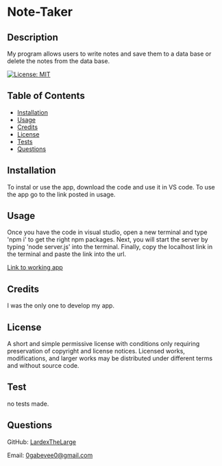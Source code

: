 # Note-Taker

  ## Description

  My program allows users to write notes and save them to a data base or delete the notes from the data base.

  [![License: MIT](https://img.shields.io/badge/License-MIT-yellow.svg)](https://opensource.org/licenses/MIT)

  ## Table of Contents

  - [Installation](#installation)
  - [Usage](#usage)
  - [Credits](#credits)
  - [License](#license)
  - [Tests](#test)
  - [Questions](#questions)

  ## Installation

  To instal or use the app, download the code and use it in VS code. To use the app go to the link posted in usage.

  ## Usage

  Once you have the code in visual studio, open a new terminal and type 'npm i' to get the right npm packages. Next, you will start the server by typing 'node server.js' into the terminal. Finally, copy the localhost link in the terminal and paste the link into the url.
  
  [Link to working app](https://shielded-fortress-29538.herokuapp.com/)

  ## Credits

  I was the only one to develop my app.

  ## License

  A short and simple permissive license with conditions only requiring preservation of copyright and license notices. Licensed works, modifications, and larger works may be distributed under different terms and without source code.
  
  ## Test

  no tests made.

  ## Questions

  GitHub: [LardexTheLarge](https://github.com/LardexTheLarge)

  Email: 0gabevee0@gmail.com

